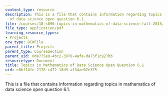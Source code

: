 ```yaml
---
content_type: resource
description: This is a file that contains information regarding topics in mathematics
  of data science open question 6.1.
file: /courses/18-s096-topics-in-mathematics-of-data-science-fall-2015/e8bf14fe2178c47218d9a134ae02e375_MIT18_S096F15_Open6.1.pdf
file_type: application/pdf
learning_resource_types:
- Projects
ocw_type: OCWFile
parent_title: Projects
parent_type: CourseSection
parent_uid: 0de775e0-4bc2-3070-4afe-da75f1c927bb
resourcetype: Document
title: Topics in Mathematics of Data Science Open Question 6.1
uid: e8bf14fe-2178-c472-18d9-a134ae02e375
---
```

This is a file that contains information regarding topics in mathematics of data science open question 6.1.

